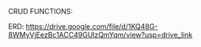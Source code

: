 CRUD FUNCTIONS:

ERD: https://drive.google.com/file/d/1KQ48G-8WMyVjEezBc1ACC49GUlzQmYqm/view?usp=drive_link
